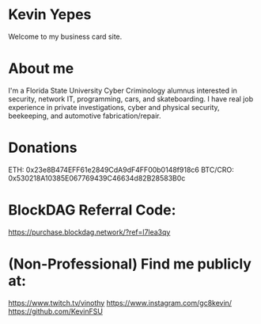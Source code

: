 # Kevin Yepes

Welcome to my business card site. 

# About me
I'm a Florida State University Cyber Criminology alumnus interested in security, network IT, programming, cars, and skateboarding. I have real job experience in private investigations, cyber and physical security, beekeeping, and automotive fabrication/repair.

# Donations
ETH: 0x23e8B474EFF61e2849CdA9dF4FF00b0148f918c6
BTC/CRO: 0x530218A10385E067769439C46634d82B28583B0c

# BlockDAG Referral Code:
https://purchase.blockdag.network/?ref=l7lea3qy

# (Non-Professional) Find me publicly at:
https://www.twitch.tv/vinothy
https://www.instagram.com/gc8kevin/
https://github.com/KevinFSU
